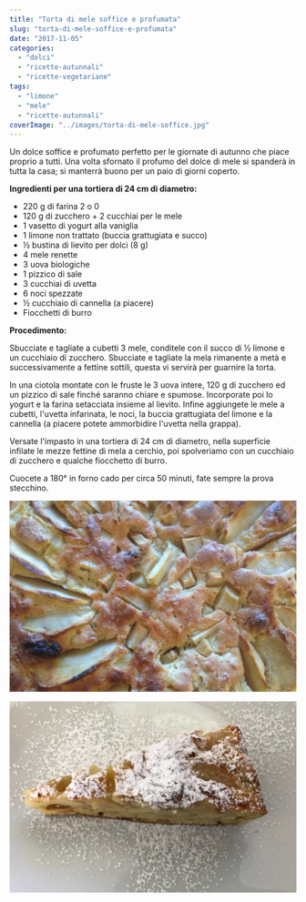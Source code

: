 ```yaml
---
title: "Torta di mele soffice e profumata"
slug: "torta-di-mele-soffice-e-profumata"
date: "2017-11-05"
categories: 
  - "dolci"
  - "ricette-autunnali"
  - "ricette-vegetariane"
tags: 
  - "limone"
  - "mele"
  - "ricette-autunnali"
coverImage: "../images/torta-di-mele-soffice.jpg"
---
```


Un dolce soffice e profumato perfetto per le giornate di autunno che piace proprio a tutti. Una volta sfornato il profumo del dolce di mele si spanderà in tutta la casa; si manterrà buono per un paio di giorni coperto.

**Ingredienti per una tortiera di 24 cm di diametro:**

- 220 g di farina 2 o 0
- 120 g di zucchero + 2 cucchiai per le mele
- 1 vasetto di yogurt alla vaniglia
- 1 limone non trattato (buccia grattugiata e succo)
- ½ bustina di lievito per dolci (8 g)
- 4 mele renette
- 3 uova biologiche
- 1 pizzico di sale
- 3 cucchiai di uvetta
- 6 noci spezzate
- ½ cucchiaio di cannella (a piacere)
- Fiocchetti di burro

**Procedimento:**

Sbucciate e tagliate a cubetti 3 mele, conditele con il succo di ½ limone e un cucchiaio di zucchero. Sbucciate e tagliate la mela rimanente a metà e successivamente a fettine sottili, questa vi servirà per guarnire la torta.

In una ciotola montate con le fruste le 3 uova intere, 120 g di zucchero ed un pizzico di sale finché saranno chiare e spumose. Incorporate poi lo yogurt e la farina setacciata insieme al lievito. Infine aggiungete le mele a cubetti, l'uvetta infarinata, le noci, la buccia grattugiata del limone e la cannella (a piacere potete ammorbidire l'uvetta nella grappa).

Versate l'impasto in una tortiera di 24 cm di diametro, nella superficie infilate le mezze fettine di mela a cerchio, poi spolveriamo con un cucchiaio di zucchero e qualche fiocchetto di burro.

Cuocete a 180° in forno cado per circa 50 minuti, fate sempre la prova stecchino.

![torta di mele](../images/torta-di-mele1.jpg)

![Torta di mele soffice e profumata](../images/Torta-di-mele.jpg)

